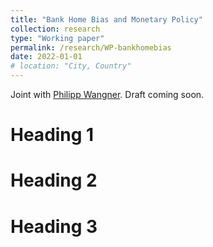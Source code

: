 ```yaml
---
title: "Bank Home Bias and Monetary Policy"
collection: research
type: "Working paper"
permalink: /research/WP-bankhomebias
date: 2022-01-01
# location: "City, Country"
---
```


Joint with [Philipp Wangner](https://www.pwangner.com/home). Draft coming soon.

Heading 1
======

Heading 2
======

Heading 3
======
